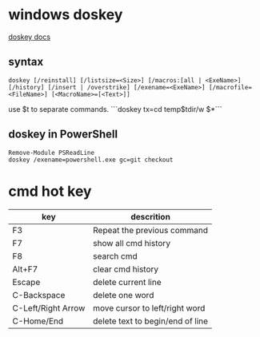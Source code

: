 # windows doskey
[doskey docs](https://docs.microsoft.com/en-us/windows-server/administration/windows-commands/doskey)

## syntax
```
doskey [/reinstall] [/listsize=<Size>] [/macros:[all | <ExeName>] [/history] [/insert | /overstrike] [/exename=<ExeName>] [/macrofile=<FileName>] [<MacroName>=[<Text>]]
```

use $t to separate commands. ```doskey tx=cd temp$tdir/w $*```

## doskey in PowerShell
```PS
Remove-Module PSReadLine
doskey /exename=powershell.exe gc=git checkout
```

# cmd hot key
| key | descrition|
| --- | --- |
| F3 | Repeat the previous command|
| F7 | show all cmd history|
| F8 | search cmd|
| Alt+F7|clear cmd history|
| Escape | delete current line|
| C-Backspace | delete one word|
| C-Left/Right Arrow| move cursor to left/right word|
| C-Home/End|delete text to begin/end of line|
